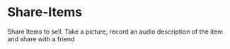 # Share-Items
Share Items to sell. Take a picture, record an audio description of the item and share with a friend
